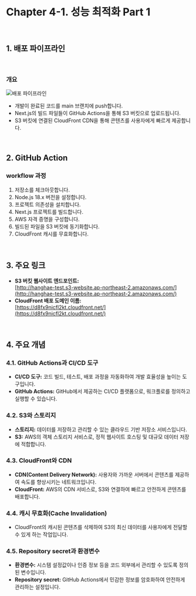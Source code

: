 # Chapter 4-1. 성능 최적화 Part 1


<br>


## 1. 배포 파이프라인

<br>

### 개요
![배포 파이프라인](https://github.com/user-attachments/assets/d2a4391f-8a8c-41f9-b440-ac778cb00043)


- 개발이 완료된 코드를 main 브랜치에 push합니다.
- Next.js의 빌드 파일들이 GitHub Actions을 통해 S3 버킷으로 업로드됩니다.
- S3 버킷에 연결된 CloudFront CDN을 통해 콘텐츠를 사용자에게 빠르게 제공합니다.

<br>

## 2. GitHub Action

### workflow 과정
1. 저장소를 체크아웃합니다.
2. Node.js 18.x 버전을 설정합니다.
3. 프로젝트 의존성을 설치합니다.
4. Next.js 프로젝트를 빌드합니다.
5. AWS 자격 증명을 구성합니다.
6. 빌드된 파일을 S3 버킷에 동기화합니다.
7. CloudFront 캐시를 무효화합니다.


<br>

## 3. 주요 링크

- **S3 버킷 웹사이트 엔드포인트:**  
  [http://hanghae-test.s3-website.ap-northeast-2.amazonaws.com/](http://hanghae-test.s3-website.ap-northeast-2.amazonaws.com/)
- **CloudFront 배포 도메인 이름:**  
  [https://d8fx9nicfl2kt.cloudfront.net/](https://d8fx9nicfl2kt.cloudfront.net/)


<br>

## 4. 주요 개념

### 4.1. GitHub Actions과 CI/CD 도구
- **CI/CD 도구:** 코드 빌드, 테스트, 배포 과정을 자동화하여 개발 효율성을 높이는 도구입니다.
- **GitHub Actions:** GitHub에서 제공하는 CI/CD 플랫폼으로, 워크플로를 정의하고 실행할 수 있습니다.

### 4.2. S3와 스토리지
- **스토리지:** 데이터를 저장하고 관리할 수 있는 클라우드 기반 저장소 서비스입니다.
- **S3:** AWS의 객체 스토리지 서비스로, 정적 웹사이트 호스팅 및 대규모 데이터 저장에 적합합니다.

### 4.3. CloudFront와 CDN
- **CDN(Content Delivery Network):** 사용자와 가까운 서버에서 콘텐츠를 제공하여 속도를 향상시키는 네트워크입니다.
- **CloudFront:** AWS의 CDN 서비스로, S3와 연결하여 빠르고 안전하게 콘텐츠를 배포합니다.

### 4.4. 캐시 무효화(Cache Invalidation)
- CloudFront의 캐시된 콘텐츠를 삭제하여 S3의 최신 데이터를 사용자에게 전달할 수 있게 하는 작업입니다.


### 4.5. Repository secret과 환경변수
- **환경변수:** 시스템 설정값이나 인증 정보 등을 코드 외부에서 관리할 수 있도록 정의된 변수입니다.
- **Repository secret:** GitHub Actions에서 민감한 정보를 암호화하여 안전하게 관리하는 설정입니다.

<br>
